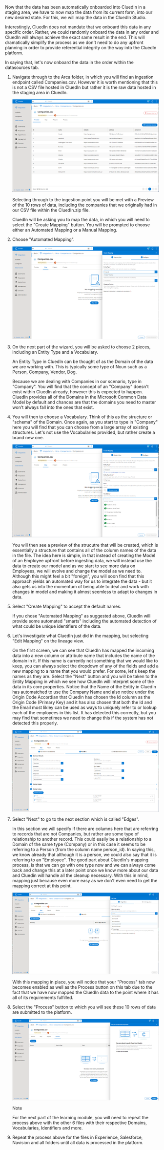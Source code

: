 Now that the data has been automatically onboarded into CluedIn in a staging area, we have to now map the data from its current form, into our new desired state. For this, we will map the data in the CluedIn Studio. 

Interestingly, CluedIn does not mandate that we onboard this data in any specific order. Rather, we could randomly onboard the data in any order and CluedIn will always achieve the exact same result in the end. This will dramatically simplify the process as we don't need to do any upfront planning in order to provide referential integrity on the way into the CluedIn platform. 

In saying that, let's now onboard the data in the order within the datasources tab. 

1. Navigate through to the Arca folder, in which you will find an ingestion endpoint called Companies.csv. However it is worth mentioning that this is not a CSV file hosted in CluedIn but rather it is the raw data hosted in the staging area in CluedIn. 

    ![Data_Preview_Arca](../media/Data_Preview_Arca.png)

    Selecting through to the ingestion point you will be met with a Preview of the 10 rows of data, including the companies that we originally had in our CSV file within the CluedIn.zip file. 

    CluedIn will be asking you to map the data, in which you will need to select the "Create Mapping" button. You will be prompted to choose either an Automated Mapping or a Manual Mapping. 

1. Choose "Automated Mapping".

    ![Automapping_New_Employee](../media/Automapping_New_Employee.png)

1. On the next part of the wizard, you will be asked to choose 2 pieces, including an Entity Type and a Vocabulary. 

    An Entity Type in CluedIn can be thought of as the Domain of the data we are working with. This is typically some type of Noun such as a Person, Company, Vendor, Dog. 

    Because we are dealing with Companies in our scenario, type in "Company". You will find that the concept of an "Company" doesn't exist within CluedIn already, however this is expected to happen. CluedIn provides all of the Domains in the Microsoft Common Data Model by default and chances are that the domains you need to master won't always fall into the ones that exist. 

1. You will then to choose a Vocabulary. Think of this as the structure or "schema" of the Domain. Once again, as you start to type in "Company" here you will find that you can choose from a large array of existing structures. Let's not use the Vocabularies provided, but rather create a brand new one. 

    ![Automapping_Create_Vocabulary](../media/Automapping_Create_Vocabulary.png)

    You will then see a preview of the strucutre that will be created, which is essentially a structure that contains all of the column names of the data in the file. The idea here is simple, in that instead of creating the Model of an Employee upfront before ingesting data, we will instead use the data to create our model and as we start to see more data on Employees, we will evolve and change the model as we need to. Although this might feel a bit "foreign", you will soon find that this approach yields an automated way for us to integrate the data - but it also gets us into the momentum of being able to deal and work with changes in model and making it almost seemless to adapt to changes in data. 

1. Select "Create Mapping" to accept the default names. 

    If you chose "Automated Mapping" as suggested above, CluedIn will provide some automated "smarts" including the automated detection of what could be unique identifiers of the data. 

1. Let's investigate what CluedIn just did in the mapping, but selecting "Edit Mapping" on the lineage view. 

    On the first screen, we can see that CluedIn has mapped the incoming data into a new column or attribute name that includes the name of the domain in it. If this name is currently not something that we would like to keep, you can always select the dropdown of any of the fields and add a new mapping to a name that you would prefer. For some, let's keep the names as they are. Select the "Next" button and you will be taken to the Entity Mapping in which we see how CluedIn will interpret some of the data in its core properties. Notice that the Name of the Entity in CluedIn has automatched to use the Company Name and also notice under the Origin Code Accordian that CluedIn has chosen the Id column as the Origin Code (Primary Key) and it has also chosen that both the Id and the Email most likley can be used as ways to uniquely refer to or lookup each of the employees in this list. It has detected this correctly, but you may find that sometimes we need to change this if the system has not detected this properly. 

    ![Remove_PersonId_Code](../media/Remove_PersonId_Code.png)

1. Select "Next" to go to the next section which is called "Edges".

    In this section we will specify if there are columns here that are referring to records that are not Companies, but rather are some type of relationship to another record. This could easily be a relationship to a Domain of the same type (Company) or in this case it seems to be referring to a Person (from the column name person_id). In saying this, we know already that although it is a person, we could also say that it is referring to an "Employee". The good part about CluedIn's mapping process, is that we can go with one type now and we can always come back and change this at a later point once we know more about our data and Cluedin will handle all the cleanup necessary. With this in mind, mapping just because even more easy as we don't even need to get the mapping correct at this point. 

    ![Person_Edge_Create](../media/Person_Edge_Create.png)

    With this mapping in place, you will notice that your "Process" tab now becomes enabled as well as the Process button on this tab due to the fact that we have now mapped the CluedIn data to the point where it has all of its requirements fulfilled. 

1. Select the "Process" button to which you will see these 10 rows of data are submitted to the platform. 

    ![Process_Companies](../media/Process_Companies.png)

    >[!NOTE]
    > For the next part of the learning module, you will need to repeat the process above with the other 6 files with their respective Domains, Vocabularies, Identifiers and more. 

1. Repeat the process above for the files in Experience, Salesforce, Navision and all folders until all data is processed in the platform.